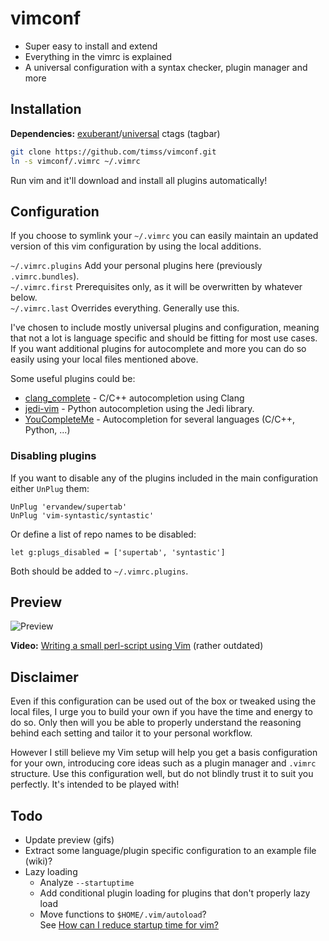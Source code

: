 vimconf
=======

* Super easy to install and extend
* Everything in the vimrc is explained
* A universal configuration with a syntax checker, plugin manager and more

Installation
------------

**Dependencies:** [exuberant](http://ctags.sourceforge.net/)/[universal](https://github.com/universal-ctags/ctags) ctags (tagbar)

```sh
git clone https://github.com/timss/vimconf.git
ln -s vimconf/.vimrc ~/.vimrc
```

Run vim and it'll download and install all plugins automatically!

Configuration
-------------

If you choose to symlink your `~/.vimrc` you can easily maintain an updated
version of this vim configuration by using the local additions.

`~/.vimrc.plugins`  Add your personal plugins here (previously `.vimrc.bundles`).   
`~/.vimrc.first`    Prerequisites only, as it will be overwritten by whatever below.   
`~/.vimrc.last`     Overrides everything. Generally use this.   

I've chosen to include mostly universal plugins and configuration, meaning that
not a lot is language specific and should be fitting for most use cases. If you
want additional plugins for autocomplete and more you can do so easily using
your local files mentioned above.

Some useful plugins could be:

* [clang\_complete](https://github.com/Rip-Rip/clang_complete) - C/C++ autocompletion using Clang
* [jedi-vim](https://github.com/davidhalter/jedi-vim) - Python autocompletion using the Jedi library.
* [YouCompleteMe](https://github.com/Valloric/YouCompleteMe) - Autocompletion for several languages (C/C++, Python, ...)

### Disabling plugins

If you want to disable any of the plugins included in the main configuration
either `UnPlug` them:

```viml
UnPlug 'ervandew/supertab'
UnPlug 'vim-syntastic/syntastic'
```

Or define a list of repo names to be disabled:

```viml
let g:plugs_disabled = ['supertab', 'syntastic']
```

Both should be added to `~/.vimrc.plugins`.

Preview
-------

![Preview](http://i.imgur.com/jpevpU7.png "Vim screenshot")

**Video:** [Writing a small perl-script using Vim](http://youtu.be/DrzAuLsxgwU) (rather outdated)

Disclaimer
----------

Even if this configuration can be used out of the box or tweaked using
the local files, I urge you to build your own if you have the time and
energy to do so. Only then will you be able to properly understand the
reasoning behind each setting and tailor it to your personal workflow.

However I still believe my Vim setup will help you get a basis configuration
for your own, introducing core ideas such as a plugin manager and
`.vimrc` structure. Use this configuration well, but do not blindly trust it to
suit you perfectly. It's intended to be played with!

Todo
----

* Update preview (gifs)
* Extract some language/plugin specific configuration to an example file (wiki)?
* Lazy loading
    * Analyze `--startuptime`
    * Add conditional plugin loading for plugins that don't properly lazy load
    * Move functions to `$HOME/.vim/autoload`?  
    See [How can I reduce startup time for vim?](http://stackoverflow.com/a/21197543/1076493)
